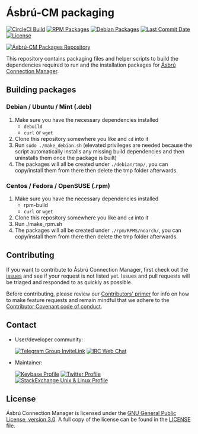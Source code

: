 # Ásbrú-CM packaging

[![CircleCI Build][build-badge]][build-url]
[![RPM Packages][rpm-badge]][rpm-url]
[![Debian Packages][deb-badge]][deb-url]
[![Last Commit Date][last-commit-badge]][commits-url]
[![License][license-badge]][license-url]

[![Ásbrú-CM Packages Repository][asbru-packages-banner]][asbru-home-page]

This repository contains packaging files and helper scripts to build the dependencies required to run and the installation packages for [Ásbrú Connection Manager](https://asbru-cm.net).

## Building packages

### Debian / Ubuntu / Mint (.deb)

1. Make sure you have the necessary dependencies installed
    - `debuild`
    - `curl` or `wget`
1. Clone this repository somewhere you like and `cd` into it
1. Run `sudo ./make_debian.sh` (elevated privileges are needed because the script automatically installs any missing build dependencies and then uninstalls them once the package is built)
1. The packages will all be created under `./debian/tmp/`, you can copy/install them from there then delete the tmp folder afterwards.

### Centos / Fedora / OpenSUSE (.rpm)

1. Make sure you have the necessary dependencies installed
    - rpm-build
    - `curl` or `wget`
1. Clone this repository somewhere you like and `cd` into it
1. Run ./make_rpm.sh
1. The packages will all be created under `./rpm/RPMS/noarch/`, you can copy/install them from there then delete the tmp folder afterwards.

## Contributing

If you want to contribute to Ásbrú Connection Manager, first check out the [issues](https://github.com/asbru-cm/asbru-cm/issues) and see if your request is not listed yet.  Issues and pull requests will be triaged and responded to as quickly as possible.

Before contributing, please review our [Contributors' primer](https://github.com/asbru-cm/asbru-cm/blob/master/CONTRIBUTING.md) for info on how to make feature requests and remain mindful that we adhere to the [Contributor Covenant code of conduct](https://github.com/asbru-cm/asbru-cm/blob/master/CODE_OF_CONDUCT.md).

## Contact

* User/developer community:

  [![Telegram Group InviteLink][telegram-badge]][telegram-invite-link]
  [![IRC Web Chat][irc-badge]][irc-url]

* Maintainer:

  [![Keybase Profile][keybase-badge]][keybase-url]
  [![Twitter Profile][twitter-badge]][twitter-url]
  [![StackExchange Unix & Linux Profile][unix-rep-badge]][unix-rep-url]

## License

Ásbrú Connection Manager is licensed under the [GNU General Public License, version 3.0](http://www.gnu.org/licenses/gpl-3.0.html).  A full copy of the license can be found in the [LICENSE](LICENSE) file.

[asbru-packages-banner]: https://user-images.githubusercontent.com/15098724/57073366-c4d91a00-6c95-11e9-92f4-1be2f7f33493.png
[asbru-home-page]: https://asbru-cm.net/
[build-badge]: https://img.shields.io/circleci/project/github/RogueScholar/asbru-cm-packages.svg?style=for-the-badge&logo=CircleCI&logoColor=yellow
[build-url]: https://circleci.com/gh/RogueScholar/packages
[irc-badge]: https://img.shields.io/static/v1.svg?label=IRC%20Channel&labelColor=informational&style=for-the-badge&logo=HipChat&message=Enter%20Here&color=inactive
[irc-url]: https://www.st-city.net/?join=asbru-cm
[keybase-badge]: https://img.shields.io/keybase/pgp/rscholar.svg?label=Keybase&logo=Keybase&logoColor=white&style=for-the-badge
[keybase-url]: https://keybase.io/rscholar
[license-badge]: https://img.shields.io/github/license/RogueScholar/packages.svg?style=for-the-badge&logo=gnu&logoColor=white
[license-url]: LICENSE
[deb-badge]: https://img.shields.io/badge/Packages-Debian-blue.svg?style=for-the-badge&logo=debian&logoColor=lightblue
[deb-url]: https://packagecloud.io/asbru-cm/asbru-cm?filter=debs
[rpm-badge]: https://img.shields.io/badge/Packages-RPM-blue.svg?style=for-the-badge&logo=linux&logoColor=red
[rpm-url]: https://packagecloud.io/asbru-cm/asbru-cm?filter=rpms
[last-commit-badge]: https://img.shields.io/github/last-commit/RogueScholar/packages.svg?style=for-the-badge&logo=Github&logoColor=white
[commits-url]: https://github.com/RogueScholar/packages/commits/master
[telegram-badge]: https://img.shields.io/badge/telegram-channel-blue.svg?style=for-the-badge&logo=Telegram
[telegram-invite-link]: https://t.me/asbru_cm
[twitter-badge]: https://img.shields.io/twitter/follow/SingularErgoSum.svg?color=darkorange&label=On%20Twitter%20%40SingularErgoSum&logo=Twitter&style=for-the-badge
[twitter-url]: https://twitter.com/SingularErgoSum
[unix-rep-badge]: https://img.shields.io/stackexchange/unix/r/185848.svg?style=for-the-badge&logo=Stack%20Exchange
[unix-rep-url]: https://unix.stackexchange.com/users/185848/peter-j-mello?tab=profile
